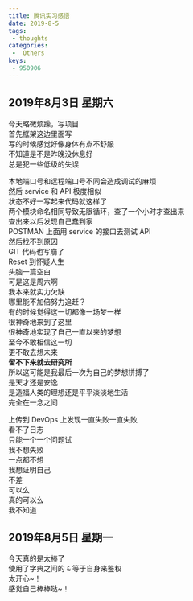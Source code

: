 ```yaml
---
title: 腾讯实习感悟
date: 2019-8-5
tags:
 - thoughts
categories:
 -  Others
keys:
 - 950906
---
```


## 2019年8月3日 星期六

今天略微烦躁，写项目  
首先框架这边里面写  
写的时候感觉好像身体有点不舒服  
不知道是不是昨晚没休息好  
总是犯一些低级的失误  

本地端口号和远程端口号不同会造成调试的麻烦  
然后 service 和 API 极度相似  
状态不好一写起来代码就这样了  
两个模块命名相同导致无限循环，查了一个小时才查出来  
查出来以后发现自己蠢到家  
POSTMAN 上面用 service 的接口去测试 API  
然后找不到原因  
GIT 代码也写崩了  
Reset 到怀疑人生  
头脑一篇空白  
可是这是周六啊  
我本来就实力欠缺  
哪里能不加倍努力追赶？  
有的时候觉得这一切都像一场梦一样  
很神奇地来到了这里  
很神奇地实现了自己一直以来的梦想  
至今不敢相信这一切  
更不敢去想未来  
**留不下来就去研究所**  
所以这可能是我最后一次为自己的梦想拼搏了  
是天才还是安逸  
是造福人类的理想还是平平淡淡地生活  
完全在一念之间  

上传到 DevOps 上发现一直失败一直失败  
看不了日志  
只能一个一个问题试  
我不想失败  
一点都不想  
我想证明自己  
不差  
可以么  
真的可以么  
我不知道  

## 2019年8月5日 星期一

今天真的是太棒了  
使用了字典之间的 `&` 等于自身来鉴权  
太开心~！  
感觉自己棒棒哒~！  